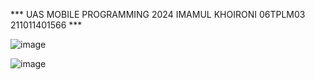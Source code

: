 *** UAS MOBILE PROGRAMMING 2024 IMAMUL KHOIRONI 06TPLM03 211011401566 ***

![image](https://github.com/imamulkr/UAS_2024_IMAMUL-KHOIRONI_211011401566/assets/154256171/e9bcb69c-87a5-4e10-8d6b-e29b6c13750d)


![image](https://github.com/imamulkr/UAS_2024_IMAMUL-KHOIRONI_211011401566/assets/154256171/debc23fa-c83e-4843-a16d-58210e7274eb)
